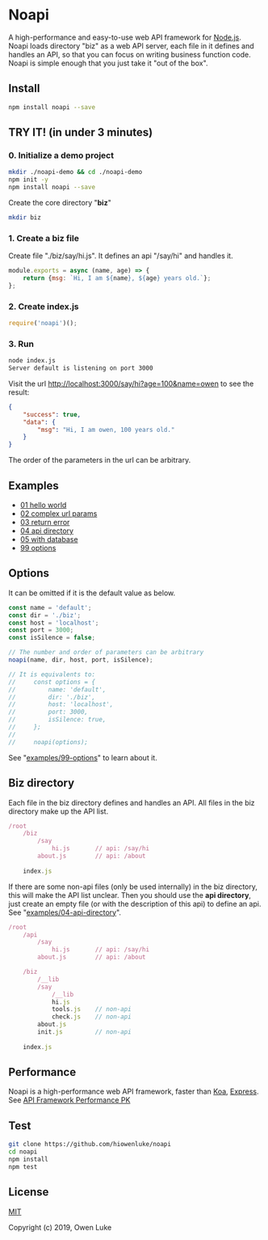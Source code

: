 
# Noapi

A high-performance and easy-to-use web API framework for [Node.js](https://nodejs.org). Noapi loads directory "biz" as a web API server, each file in it defines and handles an API, so that you can focus on writing business function code. Noapi is simple enough that you just take it "out of the box".

## Install

```sh
npm install noapi --save
```

## TRY IT! (in under 3 minutes)

### 0. Initialize a demo project

```sh
mkdir ./noapi-demo && cd ./noapi-demo
npm init -y
npm install noapi --save
```

Create the core directory "**biz**"

```sh
mkdir biz
```

### 1. Create a biz file

Create file "./biz/say/hi.js". It defines an api "/say/hi" and handles it. 

```js
module.exports = async (name, age) => {
    return {msg: `Hi, I am ${name}, ${age} years old.`};
};
```

### 2. Create index.js

```js
require('noapi')();
```

### 3. Run

```sh
node index.js
Server default is listening on port 3000
```

Visit the url [http://localhost:3000/say/hi?age=100&name=owen]() to see the result:

```json
{
    "success": true,
    "data": {
        "msg": "Hi, I am owen, 100 years old."
    }
}
```

The order of the parameters in the url can be arbitrary.

## Examples

* [01 hello world](./examples/01-hello-world)
* [02 complex url params](./examples/02-complex-url-params)
* [03 return error](./examples/03-return-error)
* [04 api directory](./examples/04-api-directory)
* [05 with database](./examples/05-with-database)
* [99 options](./examples/99-options)

## Options

It can be omitted if it is the default value as below. 

```js
const name = 'default';
const dir = './biz';
const host = 'localhost';
const port = 3000; 
const isSilence = false;

// The number and order of parameters can be arbitrary
noapi(name, dir, host, port, isSilence);

// It is equivalents to:
//     const options = {
//         name: 'default',
//         dir: './biz',
//         host: 'localhost',
//         port: 3000,
//         isSilence: true,
//     };
//
//     noapi(options);
```

See "[examples/99-options](./examples/99-options)" to learn about it.

## Biz directory

Each file in the biz directory defines and handles an API. All files in the biz directory make up the API list.

```js
/root
    /biz
        /say
            hi.js       // api: /say/hi
        about.js        // api: /about
     
    index.js    
```

If there are some non-api files (only be used internally) in the biz directory, this will make the API list unclear. Then you should use the **api directory**, just create an empty file (or with the description of this api) to define an api. See "[examples/04-api-directory](./examples/04-api-directory)".

```js
/root
    /api
        /say
            hi.js       // api: /say/hi
        about.js        // api: /about

    /biz
        /__lib
        /say
            /__lib
            hi.js   
            tools.js    // non-api
            check.js    // non-api
        about.js       
        init.js         // non-api
        
    index.js
```

## Performance

Noapi is a high-performance web API framework, faster than [Koa](https://github.com/koajs/koa), [Express](https://github.com/expressjs/express). See [API Framework Performance PK](https://github.com/hiowenluke/api-frameworks-performance-pk)

## Test

```sh
git clone https://github.com/hiowenluke/noapi
cd noapi
npm install
npm test
```

## License

[MIT](LICENSE)

Copyright (c) 2019, Owen Luke
